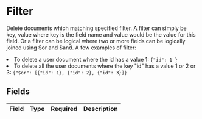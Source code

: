 # Filter

Delete documents which matching specified filter. A filter can simply be key, value where key is the field name and value would be the value for this field. Or a filter can be logical where two or more fields can be logically joined using $or and $and. A few examples of filter: <li> To delete a user document where the id has a value 1: ```{"id": 1 }``` <li> To delete all the user documents where the key "id" has a value 1 or 2 or 3: `{"$or": [{"id": 1}, {"id": 2}, {"id": 3}]}`


## Fields

| Field       | Type        | Required    | Description |
| ----------- | ----------- | ----------- | ----------- |